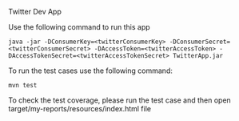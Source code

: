 Twitter Dev App

Use the following command to run this app

`java -jar -DConsumerKey=<twitterConsumerKey> -DConsumerSecret=<twitterConsumerSecret> -DAccessToken=<twitterAccessToken> -DAccessTokenSecret=<twitterAccessTokenSecret> TwitterApp.jar 
`

To run the test cases use the following command:

`mvn test`

To check the test coverage, please run the test case and then open target/my-reports/resources/index.html file